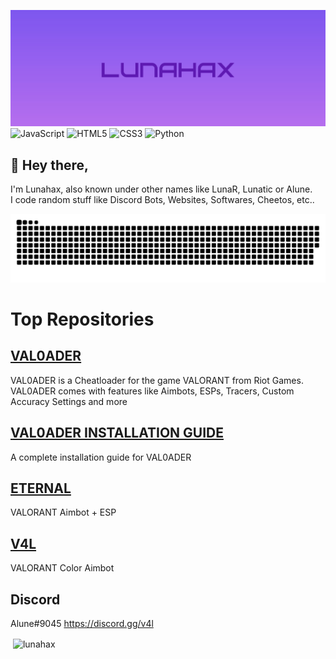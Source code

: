 ![Lunahax](https://raw.githubusercontent.com/Lunahax/Lunahax/main/img/gh_lh.jpg)
![JavaScript](https://img.shields.io/badge/javascript-%23323330.svg?style=for-the-badge&logo=javascript&logoColor=%23F7DF1E)
![HTML5](https://img.shields.io/badge/html5-%23E34F26.svg?style=for-the-badge&logo=html5&logoColor=white)
![CSS3](https://img.shields.io/badge/css3-%231572B6.svg?style=for-the-badge&logo=css3&logoColor=white)
![Python](https://img.shields.io/badge/python-3670A0?style=for-the-badge&logo=python&logoColor=ffdd54)

## 👋 Hey there,
I'm Lunahax, also known under other names like LunaR, Lunatic or Alune.<br>
I code random stuff like Discord Bots, Websites, Softwares, Cheetos, etc.. 

![Sneke eating my contributions :O](https://github.com/Lunahax/Lunahax/blob/output/github-contribution-grid-snake.svg)

# Top Repositories

## [VAL0ADER](https://github.com/Lunahax/VAL0ADER)
VAL0ADER is a Cheatloader for the game VALORANT from Riot Games. VAL0ADER comes with features like Aimbots, ESPs, Tracers, Custom Accuracy Settings and more

## [VAL0ADER INSTALLATION GUIDE](https://github.com/Lunahax/VAL0ADER-Installation-Guide)
A complete installation guide for VAL0ADER

## [ETERNAL](https://github.com/Lunahax/ETERNAL)
VALORANT Aimbot + ESP

## [V4L](https://github.com/Lunahax/V4L)
VALORANT Color Aimbot

## Discord
Alune#9045
https://discord.gg/v4l

<p>&nbsp;<img align="center" src="https://github-readme-stats.vercel.app/api?username=lunahax&show_icons=true&locale=en" alt="lunahax" /></p>
